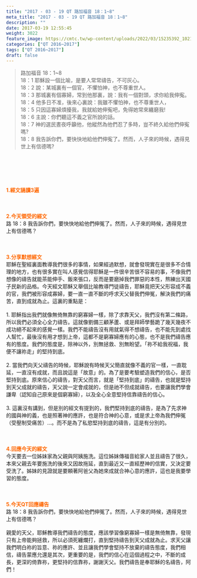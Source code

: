 ```yaml
---
title: "2017 - 03 - 19 QT 路加福音 18：1~8"
meta_title: "2017 - 03 - 19 QT 路加福音 18：1~8"
description: ""
date: 2017-03-19 12:55:45
weight: 3022
feature_image: https://cmtc.tw/wp-content/uploads/2022/03/15235392_10211799862337740_180693556567566654_o-1.webp
categories: ["QT 2016~2017"]
tags: ["QT 2016~2017"]
draft: false
---
```


<blockquote>路加福音 18：1~8<br />
18：1 耶穌設一個比喻，是要人常常禱告，不可灰心。<br />
18：2 說：某城裏有一個官，不懼怕神，也不尊重世人。<br />
18：3 那城裏有個寡婦，常到他那裏，說：我有一個對頭，求你給我伸寃。<br />
18：4 他多日不准，後來心裏說：我雖不懼怕神，也不尊重世人，<br />
18：5 只因這寡婦煩擾我，我就給她伸寃吧，免得她常來纏磨我!<br />
18：6 主說：你們聽這不義之官所說的話。<br />
18：7 神的選民晝夜呼籲他，他縱然為他們忍了多時，豈不終久給他們伸寃嗎?<br />
18：8 我告訴你們，要快快地給他們伸寃了。然而，人子來的時候，遇得見世上有信德嗎?</blockquote><br />
&nbsp;<br />
<br />
&nbsp;<br />
<br />
<span style="color: #ff6600;"><strong>1.</strong><strong>經文誦讀3遍</strong></span><br />
<br />
<span style="color: #ff6600;"><strong> </strong></span><br />
<br />
<span style="color: #ff6600;"><strong>2.</strong><strong>今天領受的經文<br />
</strong></span>路 18：8 我告訴你們，要快快地給他們伸冤了。然而，人子來的時候，遇得見世上有信德嗎？<br />
<br />
&nbsp;<br />
<br />
<span style="color: #ff6600;"><strong>3.</strong><strong>分享默想經文<br />
</strong></span>耶穌在聖經裏面教導我們很多的事情，如果經過默想，就會發現實在是很多不合情理的地方，也有很多實在叫人感覺信得耶穌是一件很辛苦很不容易的事，不像我們想像的禱告就能茶能伸手、飯來張口，反而是要磨掉我們罪惡的本性，熬練出天國子民新的品格。今天經文耶穌又舉個比喻教導門徒禱告，耶穌竟把天父形容成不義的官，我們被形容成寡婦，要一直一直不斷的呼求天父替我們伸冤，解決我們的痛苦，直到成就為止。這裏的重點是：<br />
<br />
1. 耶穌指出我們就像無倚無靠的窮寡婦一樣，除了求靠天父，我們沒有第二條路，所以我們必須全心全力禱告。這就像劉備三顧茅蘆、或是拜師學藝跪了幾天幾夜不成功絕不起來的感覺一樣。我們不能禱告沒有用就氣得不想禱告，也不能先到處找人幫忙，最後沒有用才想到上帝，這都不是窮寡婦應有的心態，也不是我們禱告應有的態度。我們的態度是，除神以外，別無拯救、別無盼望。「祢不給我祝福，我便不讓祢走」的堅持到底。<br />
<br />
2. 當我們向天父禱告的時候，耶穌說有時候天父簡直就像不義的官一樣，一直耽延，一直沒有成就，而且說這是「故意」的。為了是要考驗塑造我們的信心，是否堅持到底。原來信心的禱告，對天父而言，就是「堅持到底」的禱告，也就是堅持到天父成就的禱告，天父說一定會成就的，但是祂不但成就禱告，也要讓我們學會謙卑（認知自己原來是個窮寡婦），以及全心全意堅持信靠禱告的信心。<br />
<br />
3. 這裏沒有講到，但是別的經文有提到的，我們堅持到底的禱告，是為了先求神的國與神的義，也是照著神的應許，也是符合神的心意，或是求上帝為我們伸冤（受壓制受痛苦）…。而不是為了私慾堅持到底的禱告，這是有分別的。<br />
<br />
&nbsp;<br />
<br />
<span style="color: #ff6600;"><strong>4.</strong><strong>回應今天的經文<br />
</strong></span>今天要去一位姊妹家為父親與阿姨施洗。這位姊妹傳福音給家人並且禱告了很久，本來父親去年要施洗的後來又因故拖延，直到最近又一直經歷神的信實，又決定要受洗了。姊妹的見證就是要頼著阿爸父為她來成就合神心意的應許，這也是我要學習的態度。<br />
<br />
&nbsp;<br />
<br />
<span style="color: #ff6600;"><strong>5.</strong></span><strong><span style="color: #ff6600;">今天QT回應禱告<br />
</span></strong>路 18：8 我告訴你們，要快快地給他們伸冤了。然而，人子來的時候，遇得見世上有信德嗎？<br />
<br />
親愛的天父，耶穌教導我們禱告的態度，應該學習像窮寡婦一樣是無倚無靠，發現只有上帝能夠拯救，所以必須死纏爛打，直到堅持禱告到天父成就為止。求天父讓我們明白祢的旨意、祢的應許、並且讓我們學會堅持不放棄的禱告態度，我們相信，禱告蒙應允還是其次，更重要的是，我們的信心在這個過程之中，不斷的成長，更深的倚靠祢，更堅持的信靠祢，謝謝天父。我們禱告是奉耶穌的名禱告，阿們！<br />
<br />
&nbsp;<br />
<br />
&nbsp;<br />
<br />
<strong><span style="color: #ff6600;"> </span></strong>
        